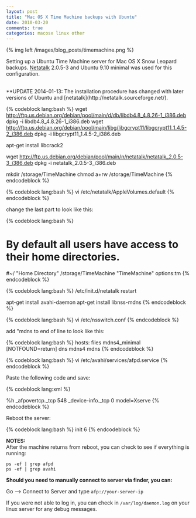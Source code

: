 ```yaml
---
layout: post
title: "Mac OS X Time Machine backups with Ubuntu"
date: 2010-03-20
comments: true
categories: macosx linux other
---
```

{% img left /images/blog_posts/timemachine.png %}

Setting up a Ubuntu Time Machine server for Mac OS X Snow Leopard backups. [Netatalk](http://netatalk.sourceforge.net/) 2.0.5-3 and Ubuntu 9.10 minimal was used for this configuration.
<!--more-->
<br>
**UPDATE 2014-01-13: The installation procedure has changed with later versions of Ubuntu and [netatalk](http://netatalk.sourceforge.net/).
<br>

{% codeblock lang:bash %}
wget http://ftp.us.debian.org/debian/pool/main/d/db/libdb4.8_4.8.26-1_i386.deb
dpkg -i libdb4.8_4.8.26-1_i386.deb
wget http://ftp.us.debian.org/debian/pool/main/libg/libgcrypt11/libgcrypt11_1.4.5-2_i386.deb
dpkg -i libgcrypt11_1.4.5-2_i386.deb

apt-get install libcrack2

wget http://ftp.us.debian.org/debian/pool/main/n/netatalk/netatalk_2.0.5-3_i386.deb
dpkg -i netatalk_2.0.5-3_i386.deb

mkdir /storage/TimeMachine
chmod a+rw /storage/TimeMachine
{% endcodeblock %}

{% codeblock lang:bash %}
vi /etc/netatalk/AppleVolumes.default
{% endcodeblock %}

change the last part to look like this:

{% codeblock lang:bash %}
# By default all users have access to their home directories.
#~/                     "Home Directory"
/storage/TimeMachine "TimeMachine" options:tm
{% endcodeblock %}

{% codeblock lang:bash %}
/etc/init.d/netatalk restart

apt-get install avahi-daemon
apt-get install libnss-mdns
{% endcodeblock %}

{% codeblock lang:bash %}
vi /etc/nsswitch.conf
{% endcodeblock %}

add "mdns to end of line to look like this:

{% codeblock lang:bash %}
hosts:          files mdns4_minimal [NOTFOUND=return] dns mdns4 mdns
{% endcodeblock %}

{% codeblock lang:bash %}
vi /etc/avahi/services/afpd.service
{% endcodeblock %}

Paste the following code and save:

{% codeblock lang:xml %}
<!--*-nxml-*-->
<service-group>
<name replace-wildcards="yes">%h</name>
<service>
<type>_afpovertcp._tcp</type>
<port>548</port>
</service>
<service>
<type>_device-info._tcp</type>
<port>0</port>
<txt-record>model=Xserve</txt-record>
</service>
</service-group>
{% endcodeblock %}

Reboot the server:

{% codeblock lang:bash %}
init 6
{% endcodeblock %}

**NOTES:**<br>
After the machine returns from reboot, you can check to see if everything is running:

`ps -ef | grep afpd`<br>
`ps -ef | grep avahi`<br>

**Should you need to manually connect to server via finder, you can:**

Go --> Connect to Server and type `afp://your-server-ip`

If you were not able to log in, you can check in `/var/log/daemon.log` on your linux server
for any debug messages.
